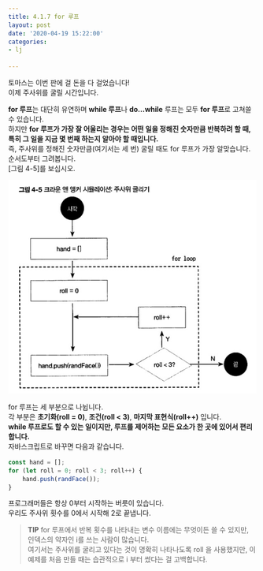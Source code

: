 ```yaml
---
title: 4.1.7 for 루프
layout: post
date: '2020-04-19 15:22:00'
categories:
- lj

---
```


토마스는 이번 판에 걸 돈을 다 걸었습니다!  
이제 주사위를 굴릴 시간입니다.  

**for 루프**는 대단히 유연하며 **while 루프**나 **do...while** 루프는 모두 **for 루프**로 고쳐쓸 수 있습니다.  
하지만 **for 루프가 가장 잘 어울리는 경우는 어떤 일을 정해진 숫자만큼 반복하려 할 때, 특히 그 일을 지금 몇 번째 하는지 알아야 할 때입니다.**  
즉, 주사위를 정해진 숫자만큼(여기서는 세 번) 굴릴 때도 for 루프가 가장 알맞습니다.  
순서도부터 그려봅니다.  
[그림 4-5]를 보십시오.

![이미지](/static/img/learningjs/image35.jpg)

for 루프는 세 부분으로 나뉩니다.  
각 부분은 **초기화(roll = 0)**, **조건(roll < 3)**, **마지막 표현식(roll++)** 입니다.  
**while 루프로도 할 수 있는 일이지만, 루프를 제어하는 모든 요소가 한 곳에 있어서 편리합니다.**  
자바스크립트로 바꾸면 다음과 같습니다.

```javascript
const hand = [];
for (let roll = 0; roll < 3; roll++) {
	hand.push(randFace());
}
```

프로그래머들은 항상 0부터 시작하는 버릇이 있습니다.  
우리도 주사위 횟수를 0에서 시작해 2로 끝냅니다.

> **TIP** for 루프에서 반복 횟수를 나타내는 변수 이름에는 무엇이든 쓸 수 있지만, 인덱스의 약자인 i를 쓰는 사람이 많습니다.  
> 여기서는 주사위를 굴리고 있다는 것이 명확히 나타나도록 roll 을 사용했지만, 이 예제를 처음 만들 때는 습관적으로 i 부터 썼다는 걸 고백합니다.